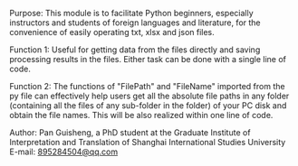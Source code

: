 Purpose: This module is to facilitate Python beginners, especially instructors and students of foreign languages and literature, for the convenience of easily operating txt, xlsx and json files. 

Function 1: Useful for getting data from the files directly and saving processing results in the files. Either task can be done with a single line of code.

Function 2: The functions of "FilePath" and "FileName" imported from the py file can effectively help users get all the absolute file paths in any folder (containing all the files of any sub-folder in the folder) of your PC disk and obtain the file names. This will be also realized within one line of code.

Author: Pan Guisheng, a PhD student at the Graduate Institute of Interpretation and Translation of Shanghai International Studies University
E-mail: 895284504@qq.com